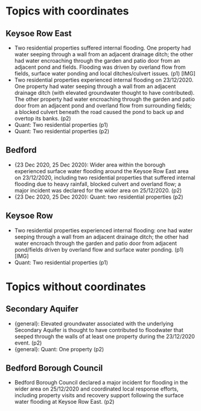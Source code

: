 

# Topics with coordinates

## Keysoe Row East
* Two residential properties suffered internal flooding. One property had water seeping through a wall from an adjacent drainage ditch; the other had water encroaching through the garden and patio door from an adjacent pond and fields. Flooding was driven by overland flow from fields, surface water ponding and local ditches/culvert issues. (p1) [IMG]
* Two residential properties experienced internal flooding on 23/12/2020. One property had water seeping through a wall from an adjacent drainage ditch (with elevated groundwater thought to have contributed). The other property had water encroaching through the garden and patio door from an adjacent pond and overland flow from surrounding fields; a blocked culvert beneath the road caused the pond to back up and overtop its banks. (p2)
* Quant: Two residential properties (p1)
* Quant: Two residential properties (p2)

## Bedford
* {23 Dec 2020, 25 Dec 2020}: Wider area within the borough experienced surface water flooding around the Keysoe Row East area on 23/12/2020, including two residential properties that suffered internal flooding due to heavy rainfall, blocked culvert and overland flow; a major incident was declared for the wider area on 25/12/2020. (p2)
* {23 Dec 2020, 25 Dec 2020}: Quant: two residential properties (p2)

## Keysoe Row
* Two residential properties experienced internal flooding: one had water seeping through a wall from an adjacent drainage ditch; the other had water encroach through the garden and patio door from adjacent pond/fields driven by overland flow and surface water ponding. (p1) [IMG]
* Quant: Two residential properties (p1)


# Topics without coordinates

## Secondary Aquifer
* {general}: Elevated groundwater associated with the underlying Secondary Aquifer is thought to have contributed to floodwater that seeped through the walls of at least one property during the 23/12/2020 event. (p2)
* {general}: Quant: One property (p2)

## Bedford Borough Council
* Bedford Borough Council declared a major incident for flooding in the wider area on 25/12/2020 and coordinated local response efforts, including property visits and recovery support following the surface water flooding at Keysoe Row East. (p2)
